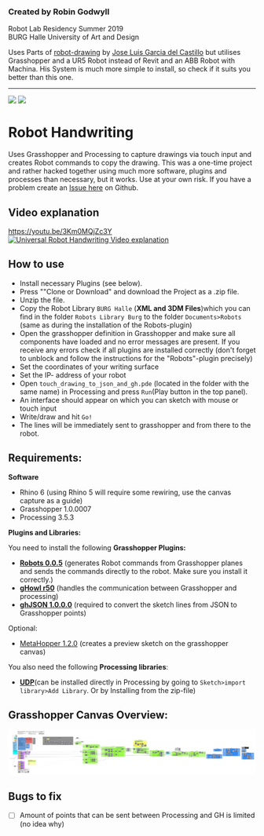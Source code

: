 ### Created by Robin Godwyll   
Robot Lab Residency Summer 2019  
BURG Halle University of Art and Design

Uses Parts of [robot-drawing](https://github.com/garciadelcastillo/robot-drawing) by [Jose Luis Garcia del Castillo](https://github.com/garciadelcastillo) but utilises Grasshopper and a UR5 Robot instead of Revit and an ABB Robot with Machina. His System is much more simple to install, so check if it suits you better than this one.
***
<img src="/Images/write01.gif" width="49%">
<img src="/Images/copy01.gif" width="49%">

# Robot Handwriting
Uses Grasshopper and Processing to capture drawings via touch input and creates Robot commands to copy the drawing. This was a one-time project and rather hacked together using much more software, plugins and processes than necessary, but it works. Use at your own risk. If you have a problem create an [Issue here](https://github.com/boundlessmaking/Robot-Handwriting-Project/issues) on Github.


## Video explanation
https://youtu.be/3Km0MQjZc3Y
[![Universal Robot Handwriting Video explanation](http://img.youtube.com/vi/3Km0MQjZc3Y/0.jpg)](http://www.youtube.com/watch?v=3Km0MQjZc3Y)

## How to use

- Install necessary Plugins (see below).   
- Press ""Clone or Download" and download the Project as a .zip file.  
- Unzip the file.  
- Copy the Robot Library  `BURG Halle` (**XML and 3DM Files**)which you can find in the folder `Robots Library Burg` to the folder `Documents>Robots` (same as during the installation of the Robots-plugin)
- Open the grasshopper definition in Grasshopper and make sure all components have loaded and no error messages are present. If you receive any errors check if all plugins are installed correctly (don't forget to unblock and follow the instructions for the "Robots"-plugin precisely)
- Set the coordinates of your writing surface
- Set the IP- address of your robot
-  Open `touch_drawing_to_json_and_gh.pde` (located in the folder with the same name) in Processing and press `Run`(Play button in the top panel).
- An interface should appear on which you can sketch with mouse or touch input
- Write/draw and hit `Go!`
- The lines will be immediately sent to grasshopper and from there to the robot.


## Requirements:
**Software**

- Rhino 6 (using Rhino 5 will require some rewiring, use the canvas capture as a guide)
- Grasshopper 1.0.0007
- Processing 3.5.3

**Plugins and Libraries:**

You need to install the following **Grasshopper Plugins:**

- [**Robots 0.0.5**](https://github.com/visose/Robots) (generates Robot commands from Grasshopper planes and sends the commands directly to the robot. Make sure you install it correctly.)
- [**gHowl r50**](https://www.food4rhino.com/app/ghowl) (handles the communication between Grasshopper and processing)
- [**ghJSON 1.0.0.0**](https://mathrioshka.ru/ghjson/) (required to convert the sketch lines from JSON to Grasshopper points)  

Optional:
- [MetaHopper 1.2.0](ttps://www.food4rhino.com/app/metahopper) (creates a preview sketch on the grasshopper canvas)

You also need the following **Processing libraries**:
- [**UDP**](http://ubaa.net/shared/processing/udp/)(can be installed directly in Processing by going to `Sketch>import library>Add Library`. Or by Installing from the zip-file)

## Grasshopper Canvas Overview:

![Robot Handwriting overview](https://raw.githubusercontent.com/boundlessmaking/Robot-Handwriting-Project/master/Robot%20Handwriting%20Canvas%2002.png)


## Bugs to fix

- [ ] Amount of points that can be sent between Processing and GH is limited (no idea why)
